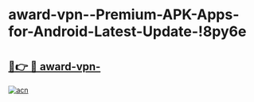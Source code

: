 # award-vpn--Premium-APK-Apps-for-Android-Latest-Update-!8py6e

# <h2><a href="https://lo2dwa.esa.edu.pl?title=award-vpn-&ref=8py6e">🔗👉 🔴 award-vpn-</a></h2>

[![acn](https://github.com/user-attachments/assets/0f9c940e-d8b0-45ae-aac7-cd30a18b3e1c)](https://lo2dwa.esa.edu.pl?title=award-vpn-&ref=8py6e)

